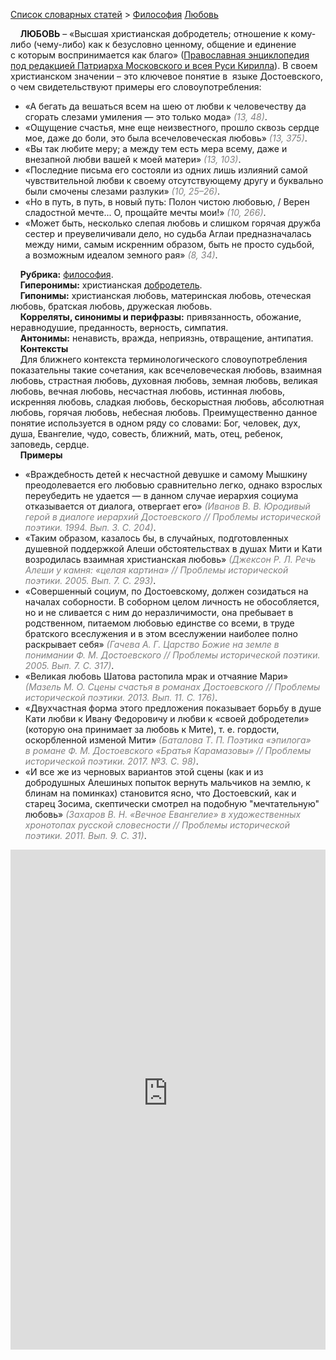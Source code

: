 <style>
st { color: Gray;
  font-style: italic;}
</style>

[Список словарных статей](https://thesaurus-dostoevsky.github.io/Thesaurus/) > [Философия](philosophy.md) [Любовь](любовь.md) 

&nbsp;&nbsp;&nbsp;&nbsp;**ЛЮБОВЬ** – «Высшая христианская добродетель; отношение к кому-либо (чему-либо) как к безусловно ценному, общение и единение с которым воспринимается как благо» ([Православная энциклопедия под редакцией Патриарха Московского и всея Руси Кирилла](https://pravenc.ru/)). В своем христианском значении – это ключевое понятие в  языке Достоевского, о чем свидетельствуют примеры его словоупотребления:
* «А бегать да вешаться всем на шею от любви к человечеству да сгорать слезами умиления — это только мода» <st>(13, 48)</st>.
* «Ощущение счастья, мне еще неизвестного, прошло сквозь сердце мое, даже до боли, это была всечеловеческая любовь» <st>(13, 375)</st>.
* «Вы так любите меру; а между тем есть мера всему, даже и внезапной любви вашей к моей матери» <st>(13, 103)</st>.
* «Последние письма его состояли из одних лишь излияний самой чувствительной любви к своему отсутствующему другу и буквально были смочены слезами разлуки» <st>(10, 25–26)</st>.
* «Но в путь, в путь, в новый путь: Полон чистою любовью, / Верен сладостной мечте... О, прощайте мечты мои!» <st>(10, 266)</st>.
* «Может быть, несколько слепая любовь и слишком горячая дружба сестер и преувеличивали дело, но судьба Аглаи предназначалась между ними, самым искренним образом, быть не просто судьбой, а возможным идеалом земного рая» <st>(8, 34)</st>.  

&nbsp;&nbsp;&nbsp;&nbsp;**Рубрика:** [философия](philosophy.md).  
&nbsp;&nbsp;&nbsp;&nbsp;**Гиперонимы:** христианская [добродетель](добродетель.md).  
&nbsp;&nbsp;&nbsp;&nbsp;**Гипонимы:** христианская любовь, материнская любовь, отеческая любовь, братская любовь, дружеская любовь.  
&nbsp;&nbsp;&nbsp;&nbsp;**Корреляты, синонимы и перифразы:** привязанность, обожание, неравнодушие, преданность, верность, симпатия.  
&nbsp;&nbsp;&nbsp;&nbsp;**Антонимы:** ненависть, вражда, неприязнь, отвращение, антипатия.  
&nbsp;&nbsp;&nbsp;&nbsp;**Контексты**  
&nbsp;&nbsp;&nbsp;&nbsp;Для ближнего контекста  терминологического словоупотребления показательны такие сочетания, как всечеловеческая любовь, взаимная любовь, страстная любовь, духовная любовь, земная любовь, великая любовь, вечная любовь, несчастная любовь, истинная любовь, искренняя любовь, сладкая любовь, бескорыстная любовь, абсолютная любовь, горячая любовь, небесная любовь. Преимущественно данное понятие используется в одном ряду со словами: Бог, человек, дух, душа, Евангелие, чудо, совесть, ближний, мать, отец, ребенок, заповедь, сердце.  <br>
&nbsp;&nbsp;&nbsp;&nbsp;**Примеры**  
* «Враждебность детей к несчастной девушке и самому Мышкину 
преодолевается его любовью сравнительно легко, однако взрослых переубедить не удается — в данном случае иерархия социума отказывается от диалога, отвергает его» <st>(Иванов В. В. Юродивый герой в диалоге иерархий Достоевского // Проблемы исторической поэтики. 1994. Вып. 3. С. 204)</st>.
* «Таким образом, казалось бы, в случайных, подготовленных душевной поддержкой Алеши обстоятельствах в душах Мити и Кати возродилась взаимная христианская любовь» <st>(Джексон Р. Л. Речь Алеши у камня: «целая картина» // Проблемы исторической поэтики. 2005. Вып. 7. С. 293)</st>.
* «Совершенный социум, по Достоевскому, должен созидаться на началах соборности. В соборном целом личность не обособляется, но и не сливается с ним до неразличимости, она пребывает в родственном, питаемом любовью единстве со всеми, в труде братского всеслужения и в этом всеслужении наиболее полно раскрывает себя» <st>(Гачева А. Г. Царство Божие на земле в понимании Ф. М. Достоевского // Проблемы исторической поэтики. 2005. Вып. 7. С. 317)</st>.
* «Великая любовь Шатова растопила мрак и отчаяние Мари» <st>(Мазель М. О. Сцены счастья в романах Достоевского // Проблемы исторической поэтики. 2013. Вып. 11. С. 176)</st>.
* «Двухчастная форма этого предложения показывает борьбу в душе Кати любви к Ивану Федоровичу и любви к «своей добродетели» (которую она принимает за любовь к Мите), т. е. гордости, оскорбленной изменой Мити» <st>(Баталова Т. П. Поэтика «эпилога» в романе Ф. М. Достоевского «Братья Карамазовы» // Проблемы исторической поэтики. 2017. №3. С. 98)</st>.  
* «И все же из черновых вариантов этой сцены (как и из добродушных 
Алешиных попыток вернуть мальчиков на землю, к блинам на поминках) становится ясно, что Достоевский, как и старец Зосима, скептически смотрел на подобную "мечтательную" любовь» <st>(Захаров В. Н. «Вечное Евангелие» в художественных хронотопах русской словесности // Проблемы исторической поэтики. 2011. Вып. 9. С. 31)</st>. 

<iframe src="https://thesaurus-dostoevsky.github.io/nk/любовь.html" style="border:0px;width:100%;height:800px" allowfullscreen="true" webkitallowfullscreen="true" mozallowfullscreen="true">
